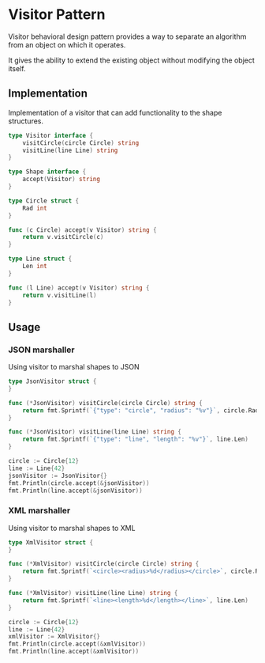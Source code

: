 # Visitor Pattern
Visitor behavioral design pattern provides a way to separate an algorithm from an object on which it operates.

It gives the ability to extend the existing object without modifying the object itself.

## Implementation
Implementation of a visitor that can add functionality to the shape structures.

```go
type Visitor interface {
	visitCircle(circle Circle) string
	visitLine(line Line) string
}

type Shape interface {
	accept(Visitor) string
}

type Circle struct {
	Rad int
}

func (c Circle) accept(v Visitor) string {
	return v.visitCircle(c)
}

type Line struct {
	Len int
}

func (l Line) accept(v Visitor) string {
	return v.visitLine(l)
}
```

## Usage
### JSON marshaller
Using visitor to marshal shapes to JSON
```go
type JsonVisitor struct {
}

func (*JsonVisitor) visitCircle(circle Circle) string {
	return fmt.Sprintf(`{"type": "circle", "radius": "%v"}`, circle.Rad)
}

func (*JsonVisitor) visitLine(line Line) string {
	return fmt.Sprintf(`{"type": "line", "length": "%v"}`, line.Len)
}
```

```go
circle := Circle{12}
line := Line{42}
jsonVisitor := JsonVisitor{}
fmt.Println(circle.accept(&jsonVisitor))
fmt.Println(line.accept(&jsonVisitor))
```

### XML marshaller
Using visitor to marshal shapes to XML
```go
type XmlVisitor struct {
}

func (*XmlVisitor) visitCircle(circle Circle) string {
	return fmt.Sprintf(`<circle><radius>%d</radius></circle>`, circle.Rad)
}

func (*XmlVisitor) visitLine(line Line) string {
	return fmt.Sprintf(`<line><length>%d</length></line>`, line.Len)
}
```

```go
circle := Circle{12}
line := Line{42}
xmlVisitor := XmlVisitor{}
fmt.Println(circle.accept(&xmlVisitor))
fmt.Println(line.accept(&xmlVisitor))
```
